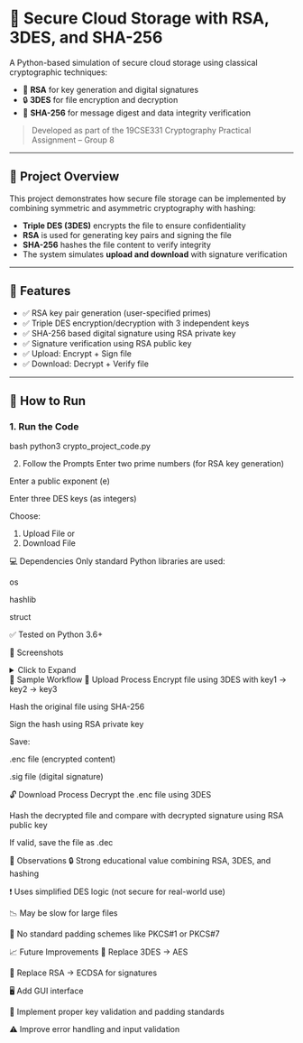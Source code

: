 # 🔐 Secure Cloud Storage with RSA, 3DES, and SHA-256

A Python-based simulation of secure cloud storage using classical cryptographic techniques:

- 🔑 **RSA** for key generation and digital signatures  
- 🔒 **3DES** for file encryption and decryption  
- 🧾 **SHA-256** for message digest and data integrity verification  

> Developed as part of the 19CSE331 Cryptography Practical Assignment – Group 8

---

## 📘 Project Overview

This project demonstrates how secure file storage can be implemented by combining symmetric and asymmetric cryptography with hashing:

- **Triple DES (3DES)** encrypts the file to ensure confidentiality  
- **RSA** is used for generating key pairs and signing the file  
- **SHA-256** hashes the file content to verify integrity  
- The system simulates **upload and download** with signature verification  

---

## 🔧 Features

- ✅ RSA key pair generation (user-specified primes)  
- ✅ Triple DES encryption/decryption with 3 independent keys  
- ✅ SHA-256 based digital signature using RSA private key  
- ✅ Signature verification using RSA public key  
- ✅ Upload: Encrypt + Sign file  
- ✅ Download: Decrypt + Verify file  

---

## 🚀 How to Run

### 1. Run the Code

bash
python3 crypto_project_code.py

2. Follow the Prompts
Enter two prime numbers (for RSA key generation)

Enter a public exponent (e)

Enter three DES keys (as integers)

Choose:
1. Upload File or
2. Download File

💻 Dependencies
Only standard Python libraries are used:

os

hashlib

struct

✅ Tested on Python 3.6+

📸 Screenshots
<details> <summary>Click to Expand</summary>
🔐 Encryption Interface
(Screenshot of file encryption using 3DES and signature generation)

🔓 Decryption & Verification
(Screenshot of file decryption and RSA signature validation)

</details>
🧪 Sample Workflow
🔐 Upload Process
Encrypt file using 3DES with key1 → key2 → key3

Hash the original file using SHA-256

Sign the hash using RSA private key

Save:

.enc file (encrypted content)

.sig file (digital signature)

🔓 Download Process
Decrypt the .enc file using 3DES

Hash the decrypted file and compare with decrypted signature using RSA public key

If valid, save the file as .dec

📌 Observations
🔒 Strong educational value combining RSA, 3DES, and hashing

❗ Uses simplified DES logic (not secure for real-world use)

📉 May be slow for large files

🚫 No standard padding schemes like PKCS#1 or PKCS#7

📈 Future Improvements
🔄 Replace 3DES → AES

🔁 Replace RSA → ECDSA for signatures

🖥️ Add GUI interface

🔐 Implement proper key validation and padding standards

⚠️ Improve error handling and input validation
